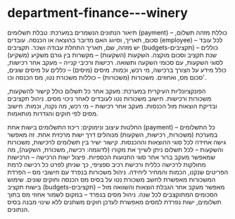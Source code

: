 # department-finance---winery
תיאור הנתונים הנשמרים במערכת:
טבלת תשלומים (payment) – כוללת מזהה תשלום, סכום, תאריך, וסיווג האם מדובר בהוצאה או הכנסה.
עובדים (employee) – לכל עובד יש מזהה, שם, תאריך התחלת עבודה ושכר.
תקציבים (budgets-תקציבים) – כוללים שנת תקציב וסכום מוקצה.
השקעות (השקעות) – מקשרות בין גורם משקיע (משקיע) לסוגי השקעות, עם סכומי השקעה ותשואה.
רכישות ורכיבי קנייה – מעקב אחר רכישות, כולל מידע על הצורך ברכישה, מי רכש, וכמות.
מיסים (מיסים) – כללים על מיסים שונים, סכום מס, ואחוזים.
משכורות (משכורות) – כוללות משכורת נטו, מס הכנסה וכו'.


הפונקציונליות העיקרית במערכת:
מעקב אחר כל תשלום כולל קישור להשקעות, משכורות ורכישות.
חישוב משכורות נטו לעובדים לאחר ניכוי מסים.
ניהול תקציבים ובדיקת הוצאות מול הכנסות.
מעקב אחר רכישות – מי רכש, מה נקנה, וכמות.
חישוב מסים לפי חוקים והגדרות מותאמות.


החלטות עיצוב ונימוקים:
ריכוז התשלומים בישות אחת (payment) – כל התשלומים במערכת (משכורות, רכישות, השקעות) מנוהלים דרך ישות מרכזית אחת. זה מאפשר גישה אחידה לכל סוגי ההוצאות וההכנסות.
קישור ישיר בין תשלומים לרכישות, משכורות והשקעות – לכל תשלום ניתן לשייך את מקורו (לדוגמה: רכישה, משכורת, השקעה), מה שמאפשר מעקב ברור אחר סוגי התנועות הכספיות.
פיצול ישות הרכישה – הרכישות מחולקות לרכישה כללית ורכישת רכיב ספציפי, כך שניתן לפרט כל רכישה לרמת הפריטים שנקנו, הכמות והמחיר ליחידה.
ניהול משכורות בנפרד עם חישובי מס – הפרדת המשכורות מאפשרת לחשב משכורת נטו על בסיס מס הכנסה וחוקים שונים.
שימוש בישות תקציב (budgets-תקציבים) – מאפשר מעקב אחר הגבלת הוצאות והשוואה מול הסכומים המתוקצבים לכל שנה.
ניהול מסים בנפרד – במקום לשמור אחוזי מס בתוך תשלומים, ישות נפרדת למסים מאפשרת לעדכן חוקים משתנים ללא שינוי מבנה בסיס הנתונים.



